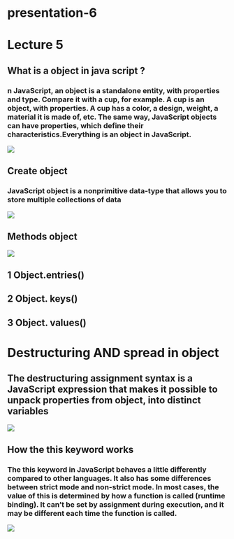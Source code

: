 # presentation-6
# Lecture 5
## What is a object in java script ?
### n JavaScript, an object is a standalone entity, with properties and type. Compare it with a cup, for example. A cup is an object, with properties. A cup has a color, a design, weight, a material it is made of, etc. The same way, JavaScript objects can have properties, which define their characteristics.Everything is an object in JavaScript.
![](https://cdn.wallpapersafari.com/39/40/fEXt19.jpg)
## Create object
### JavaScript object is a nonprimitive data-type that allows you to store multiple collections of data
![](https://wallpaperaccess.com/full/1555180.jpg)
## Methods object
![](https://th.bing.com/th/id/OIP.JdtgxiHKnAr8N_BQp2LK7AHaEK?pid=ImgDet&rs=1)
## 1 Object.entries()
## 2 Object. keys()
## 3 Object. values()
# Destructuring AND spread in object
## The destructuring assignment syntax is a JavaScript expression that makes it possible to unpack properties from object, into distinct variables
![](https://www.freecodecamp.org/news/content/images/size/w1000/2021/02/freeCodeCamp-Cover-1.png)
## How the this keyword works
### The this keyword in JavaScript behaves a little differently compared to other languages. It also has some differences between strict mode and non-strict mode. In most cases, the value of this is determined by how a function is called (runtime binding). It can’t be set by assignment during execution, and it may be different each time the function is called.
![](https://th.bing.com/th/id/OIP.KHfXfm6ngRCAdZ5s7nJ6wgHaDe?pid=ImgDet&rs=1)
